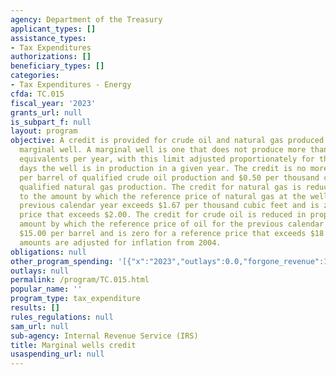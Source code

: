 ```yaml
---
agency: Department of the Treasury
applicant_types: []
assistance_types:
- Tax Expenditures
authorizations: []
beneficiary_types: []
categories:
- Tax Expenditures - Energy
cfda: TC.015
fiscal_year: '2023'
grants_url: null
is_subpart_f: null
layout: program
objective: A credit is provided for crude oil and natural gas produced from a qualified
  marginal well. A marginal well is one that does not produce more than 1,095 barrel-of-oil
  equivalents per year, with this limit adjusted proportionately for the number of
  days the well is in production in a given year. The credit is no more than $3.00
  per barrel of qualified crude oil production and $0.50 per thousand cubic feet of
  qualified natural gas production. The credit for natural gas is reduced in proportion
  to the amount by which the reference price of natural gas at the wellhead for the
  previous calendar year exceeds $1.67 per thousand cubic feet and is zero for a reference
  price that exceeds $2.00. The credit for crude oil is reduced in proportion to the
  amount by which the reference price of oil for the previous calendar year exceeds
  $15.00 per barrel and is zero for a reference price that exceeds $18.00. All dollar
  amounts are adjusted for inflation from 2004.
obligations: null
other_program_spending: '[{"x":"2023","outlays":0.0,"forgone_revenue":190000000.0},{"x":"2024","outlays":0.0,"forgone_revenue":180000000.0},{"x":"2025","outlays":0.0,"forgone_revenue":300000000.0}]'
outlays: null
permalink: /program/TC.015.html
popular_name: ''
program_type: tax_expenditure
results: []
rules_regulations: null
sam_url: null
sub-agency: Internal Revenue Service (IRS)
title: Marginal wells credit
usaspending_url: null
---
```

